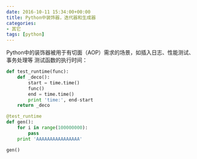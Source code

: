 ```yaml
---
date: 2016-10-11 15:34:00+00:00
title: Python中装饰器，迭代器和生成器
categories:
- 其它
tags: [python]
---
```

 

Python中的装饰器被用于有切面（AOP）需求的场景，如插入日志、性能测试、事务处理等
测试函数的执行时间：

``` python
def test_runtime(func):
    def _deco():
        start = time.time()    
        func()  
        end = time.time()       
        print 'time:', end-start
    return _deco 

@test_runtime
def gen():
    for i in range(100000000):
        pass
    print 'AAAAAAAAAAAAAAAA'

gen()

```



